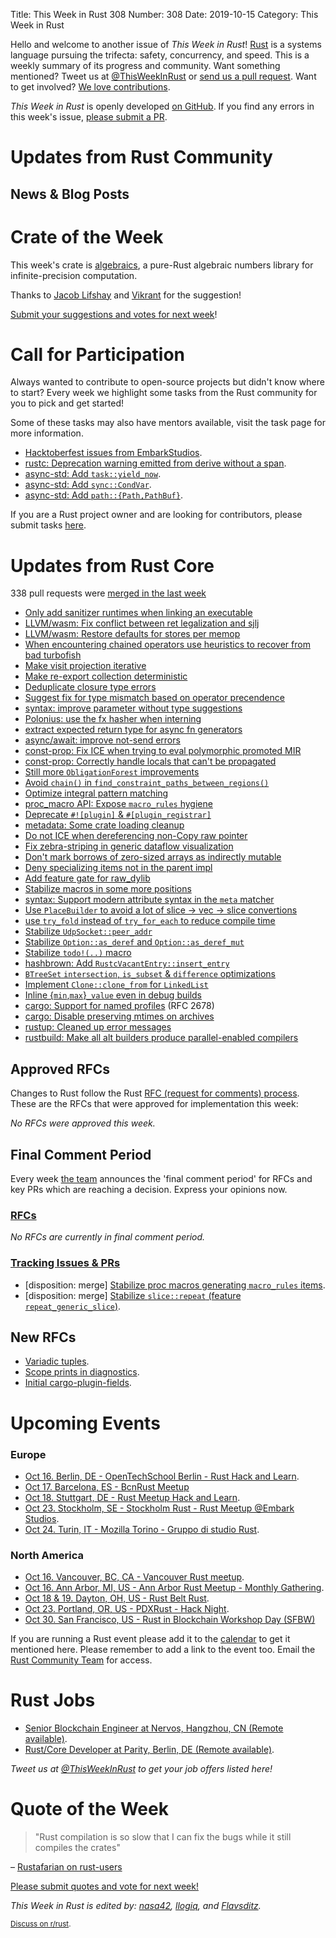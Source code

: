 Title: This Week in Rust 308
Number: 308
Date: 2019-10-15
Category: This Week in Rust

Hello and welcome to another issue of *This Week in Rust*!
[Rust](http://rust-lang.org) is a systems language pursuing the trifecta: safety, concurrency, and speed.
This is a weekly summary of its progress and community.
Want something mentioned? Tweet us at [@ThisWeekInRust](https://twitter.com/ThisWeekInRust) or [send us a pull request](https://github.com/cmr/this-week-in-rust).
Want to get involved? [We love contributions](https://github.com/rust-lang/rust/blob/master/CONTRIBUTING.md).

*This Week in Rust* is openly developed [on GitHub](https://github.com/cmr/this-week-in-rust).
If you find any errors in this week's issue, [please submit a PR](https://github.com/cmr/this-week-in-rust/pulls).

# Updates from Rust Community

## News & Blog Posts


# Crate of the Week

This week's crate is [algebraics](https://crates.io/crates/algebraics), a pure-Rust algebraic numbers library for infinite-precision computation.

Thanks to [Jacob Lifshay](https://users.rust-lang.org/t/crate-of-the-week/2704/629) and [Vikrant](https://users.rust-lang.org/t/crate-of-the-week/2704/639) for the suggestion!

[Submit your suggestions and votes for next week][submit_crate]!

[submit_crate]: https://users.rust-lang.org/t/crate-of-the-week/2704

# Call for Participation

Always wanted to contribute to open-source projects but didn't know where to start?
Every week we highlight some tasks from the Rust community for you to pick and get started!

Some of these tasks may also have mentors available, visit the task page for more information.

* [Hacktoberfest issues from EmbarkStudios](https://github.com/search?q=user:EmbarkStudios+label:hacktoberfest+state:open).
* [rustc: Deprecation warning emitted from derive without a span](https://github.com/rust-lang/rust/issues/56195).
* [async-std: Add `task::yield_now`](https://github.com/async-rs/async-std/issues/290).
* [async-std: Add `sync::CondVar`](https://github.com/async-rs/async-std/issues/217).
* [async-std: Add `path::{Path,PathBuf}`](https://github.com/async-rs/async-std/issues/183).

If you are a Rust project owner and are looking for contributors, please submit tasks [here][guidelines].

[guidelines]: https://users.rust-lang.org/t/twir-call-for-participation/4821

# Updates from Rust Core

338 pull requests were [merged in the last week][merged]

[merged]: https://github.com/search?q=is%3Apr+org%3Arust-lang+is%3Amerged+merged%3A2019-09-30..2019-10-07

* [Only add sanitizer runtimes when linking an executable](https://github.com/rust-lang/rust/pull/64780)
* [LLVM/wasm: Fix conflict between ret legalization and sjlj](https://github.com/rust-lang/llvm-project/pull/25)
* [LLVM/wasm: Restore defaults for stores per memop](https://github.com/rust-lang/llvm-project/pull/24)
* [When encountering chained operators use heuristics to recover from bad turbofish](https://github.com/rust-lang/rust/pull/64909)
* [Make visit projection iterative](https://github.com/rust-lang/rust/pull/65056)
* [Make re-export collection deterministic](https://github.com/rust-lang/rust/pull/65043)
* [Deduplicate closure type errors](https://github.com/rust-lang/rust/pull/64937)
* [Suggest fix for type mismatch based on operator precendence](https://github.com/rust-lang/rust/pull/64933)
* [syntax: improve parameter without type suggestions](https://github.com/rust-lang/rust/pull/64959)
* [Polonius: use the fx hasher when interning](https://github.com/rust-lang/polonius/pull/131)
* [extract expected return type for async fn generators](https://github.com/rust-lang/rust/pull/64999)
* [async/await: improve not-send errors](https://github.com/rust-lang/rust/pull/64895)
* [const-prop: Fix ICE when trying to eval polymorphic promoted MIR](https://github.com/rust-lang/rust/pull/65066)
* [const-prop: Correctly handle locals that can't be propagated](https://github.com/rust-lang/rust/pull/64991)
* [Still more `ObligationForest` improvements](https://github.com/rust-lang/rust/pull/64805)
* [Avoid `chain()` in `find_constraint_paths_between_regions()`](https://github.com/rust-lang/rust/pull/64801)
* [Optimize integral pattern matching](https://github.com/rust-lang/rust/pull/65089)
* [proc_macro API: Expose `macro_rules` hygiene](https://github.com/rust-lang/rust/pull/64690)
* [Deprecate `#![plugin]` & `#[plugin_registrar]`](https://github.com/rust-lang/rust/pull/64675)
* [metadata: Some crate loading cleanup](https://github.com/rust-lang/rust/pull/65026)
* [Do not ICE when dereferencing non-Copy raw pointer](https://github.com/rust-lang/rust/pull/65011)
* [Fix zebra-striping in generic dataflow visualization](https://github.com/rust-lang/rust/pull/64974)
* [Don't mark borrows of zero-sized arrays as indirectly mutable](https://github.com/rust-lang/rust/pull/64967)
* [Deny specializing items not in the parent impl](https://github.com/rust-lang/rust/pull/64564)
* [Add feature gate for raw_dylib](https://github.com/rust-lang/rust/pull/63948)
* [Stabilize macros in some more positions](https://github.com/rust-lang/rust/pull/63931)
* [syntax: Support modern attribute syntax in the `meta` matcher](https://github.com/rust-lang/rust/pull/63674)
* [Use `PlaceBuilder` to avoid a lot of slice → vec → slice convertions](https://github.com/rust-lang/rust/pull/64922)
* [use `try_fold` instead of `try_for_each` to reduce compile time](https://github.com/rust-lang/rust/pull/64885)
* [Stabilize `UdpSocket::peer_addr`](https://github.com/rust-lang/rust/pull/64728)
* [Stabilize `Option::as_deref` and `Option::as_deref_mut`](https://github.com/rust-lang/rust/pull/64708)
* [Stabilize `todo!(..)` macro](https://github.com/rust-lang/rust/pull/61879)
* [hashbrown: Add `RustcVacantEntry::insert_entry`](https://github.com/rust-lang/hashbrown/pull/118)
* [`BTreeSet` `intersection`, `is_subset` & `difference` optimizations](https://github.com/rust-lang/rust/pull/64820)
* [Implement `Clone::clone_from` for `LinkedList`](https://github.com/rust-lang/rust/pull/64975)
* [Inline {`min`,`max`}`_value` even in debug builds](https://github.com/rust-lang/rust/pull/64941)
* [cargo: Support for named profiles](https://github.com/rust-lang/cargo/pull/6989) (RFC 2678)
* [cargo: Disable preserving mtimes on archives](https://github.com/rust-lang/cargo/pull/7465)
* [rustup: Cleaned up error messages](https://github.com/rust-lang/rustup.rs/pull/2035)
* [rustbuild: Make all alt builders produce parallel-enabled compilers](https://github.com/rust-lang/rust/pull/64722)

## Approved RFCs

Changes to Rust follow the Rust [RFC (request for comments)
process](https://github.com/rust-lang/rfcs#rust-rfcs). These
are the RFCs that were approved for implementation this week:

*No RFCs were approved this week.*

## Final Comment Period

Every week [the team](https://www.rust-lang.org/team.html) announces the
'final comment period' for RFCs and key PRs which are reaching a
decision. Express your opinions now.

### [RFCs](https://github.com/rust-lang/rfcs/labels/final-comment-period)

*No RFCs are currently in final comment period.*

### [Tracking Issues & PRs](https://github.com/rust-lang/rust/labels/final-comment-period)

* [disposition: merge] [Stabilize proc macros generating `macro_rules` items](https://github.com/rust-lang/rust/pull/64035).
* [disposition: merge] [Stabilize `slice::repeat` (feature `repeat_generic_slice`)](https://github.com/rust-lang/rust/pull/64877).

## New RFCs

* [Variadic tuples](https://github.com/rust-lang/rfcs/pull/2775).
* [Scope prints in diagnostics](https://github.com/rust-lang/rfcs/pull/2777).
* [Initial cargo-plugin-fields](https://github.com/rust-lang/rfcs/pull/2776).

# Upcoming Events

### Europe

* [Oct 16. Berlin, DE - OpenTechSchool Berlin - Rust Hack and Learn](https://www.meetup.com/opentechschool-berlin/events/nxdpgryznbvb/).
* [Oct 17. Barcelona, ES - BcnRust Meetup](https://www.meetup.com/es-ES/BcnRust/events/265509739/)
* [Oct 18. Stuttgart, DE - Rust Meetup Hack and Learn](https://www.meetup.com/de-DE/Rust-Community-Stuttgart/events/265526369/).
* [Oct 23. Stockholm, SE - Stockholm Rust - Rust Meetup @Embark Studios](https://www.meetup.com/Stockholm-Rust/events/265322700/).
* [Oct 24. Turin, IT - Mozilla Torino - Gruppo di studio Rust](https://www.meetup.com/Mozilla-Torino/events/265207841).

### North America

* [Oct 16. Vancouver, BC, CA - Vancouver Rust meetup](https://www.meetup.com/Vancouver-Rust/events/rwcpfryznbvb/).
* [Oct 16. Ann Arbor, MI, US - Ann Arbor Rust Meetup - Monthly Gathering](https://www.meetup.com/Ann-Arbor-Rust-Meetup/events/zdfscryznbfc/).
* [Oct 18 & 19. Dayton, OH, US - Rust Belt Rust](https://www.rust-belt-rust.com/).
* [Oct 23. Portland, OR, US - PDXRust - Hack Night](https://www.meetup.com/PDXRust/events/265043014/).
* [Oct 30. San Francisco, US - Rust in Blockchain Workshop Day (SFBW)](https://www.meetup.com/Rust-in-Blockchain-San-Francisco/events/265362152/)

If you are running a Rust event please add it to the [calendar] to get
it mentioned here. Please remember to add a link to the event too.
Email the [Rust Community Team][community] for access.

[calendar]: https://www.google.com/calendar/embed?src=apd9vmbc22egenmtu5l6c5jbfc%40group.calendar.google.com
[community]: mailto:community-team@rust-lang.org

# Rust Jobs

* [Senior Blockchain Engineer at Nervos, Hangzhou, CN (Remote available)](https://angel.co/company/nervos-1/jobs/589230-senior-blockchain-engineer).
* [Rust/Core Developer at Parity, Berlin, DE (Remote available)](https://www.parity.io/jobs/#berlin-rust-core-developer).

*Tweet us at [@ThisWeekInRust](https://twitter.com/ThisWeekInRust) to get your job offers listed here!*

# Quote of the Week

> "Rust compilation is so slow that I can fix the bugs while it still compiles the crates"

– [Rustafarian on rust-users](https://users.rust-lang.org/t/twir-quote-of-the-week/328/705)

[Please submit quotes and vote for next week!](https://users.rust-lang.org/t/twir-quote-of-the-week/328)

*This Week in Rust is edited by: [nasa42](https://github.com/nasa42), [llogiq](https://github.com/llogiq), and [Flavsditz](https://github.com/Flavsditz).*

<small>[Discuss on r/rust]().</small>
